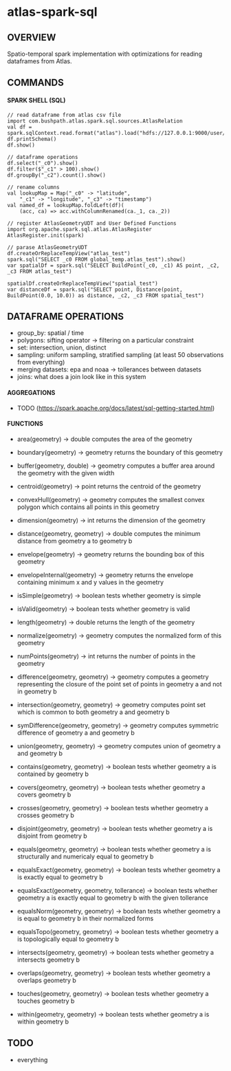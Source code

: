 # atlas-spark-sql
## OVERVIEW
Spatio-temporal spark implementation with optimizations for reading dataframes from Atlas.

## COMMANDS
#### SPARK SHELL (SQL)
    // read dataframe from atlas csv file
    import com.bushpath.atlas.spark.sql.sources.AtlasRelation
    val df = spark.sqlContext.read.format("atlas").load("hdfs://127.0.0.1:9000/user/hamersaw")
    df.printSchema()
    df.show()

    // dataframe operations
    df.select("_c0").show()
    df.filter($"_c1" > 100).show()
    df.groupBy("_c2").count().show()

    // rename columns
    val lookupMap = Map("_c0" -> "latitude",
        "_c1" -> "longitude", "_c3" -> "timestamp")
    val named_df = lookupMap.foldLeft(df)(
        (acc, ca) => acc.withColumnRenamed(ca._1, ca._2))

    // register AtlasGeometryUDT and User Defined Functions
    import org.apache.spark.sql.atlas.AtlasRegister
    AtlasRegister.init(spark)

    // parase AtlasGeometryUDT
    df.createOrReplaceTempView("atlas_test")
    spark.sql("SELECT _c0 FROM global_temp.atlas_test").show()
    var spatialDf = spark.sql("SELECT BuildPoint(_c0, _c1) AS point, _c2, _c3 FROM atlas_test")

    spatialDf.createOrReplaceTempView("spatial_test")
    var distanceDf = spark.sql("SELECT point, Distance(point, BuildPoint(0.0, 10.0)) as distance, _c2, _c3 FROM spatial_test")

## DATAFRAME OPERATIONS
- group_by: spatial / time
- polygons: sifting operator -> filtering on a particular constraint
- set: intersection, union, distinct
- sampling: uniform sampling, stratified sampling (at least 50 observations from everything)
- merging datasets: epa and noaa -> tollerances between datasets
- joins: what does a join look like in this system

#### AGGREGATIONS
- TODO (https://spark.apache.org/docs/latest/sql-getting-started.html)
#### FUNCTIONS
- area(geometry) -> double
    computes the area of the geometry
- boundary(geometry) -> geometry
    returns the boundary of this geometry
- buffer(geometry, double) -> geometry
    computes a buffer area around the geometry with the given width
- centroid(geometry) -> point
    returns the centroid of the geometry
- convexHull(geometry) -> geometry
    computes the smallest convex polygon which contains all points in this geometry
- dimension(geometry) -> int
    returns the dimension of the geometry
- distance(geometry, geometry) -> double
    computes the minimum distance from geometry a to geometry b
- envelope(geometry) -> geometry
    returns the bounding box of this geometry
- envelopeInternal(geometry) -> geometry
    returns the envelope containing minimum x and y values in the geometry
- isSimple(geometry) -> boolean
    tests whether geometry is simple
- isValid(geometry) -> boolean
    tests whether geometry is valid
- length(geometry) -> double
    returns the length of the geometry
- normalize(geometry) -> geometry
    computes the normalized form of this geometry
- numPoints(geometry) -> int
    returns the number of points in the geometry

- difference(geometry, geometry) -> geometry
    computes a geometry representing the closure of the point set of points in geometry a and not in geometry b
- intersection(geometry, geometry) -> geometry
    computes point set which is common to both geometry a and geometry b
- symDifference(geometry, geometry) -> geometry
    computes symmetric difference of geometry a and geometry b
- union(geometry, geometry) -> geometry
    computes union of geometry a and geometry b

- contains(geometry, geometry) -> boolean
    tests whether geometry a is contained by geometry b
- covers(geometry, geometry) -> boolean
    tests whether geometry a covers geometry b
- crosses(geometry, geometry) -> boolean
    tests whether geometry a crosses geometry b
- disjoint(geometry, geometry) -> boolean
    tests whether geometry a is disjoint from geometry b
- equals(geometry, geometry) -> boolean
    tests whether geometry a is structurally and numericaly equal to geometry b
- equalsExact(geometry, geometry) -> boolean
    tests whether geometry a is exactly equal to geometry b
- equalsExact(geometry, geometry, tollerance) -> boolean
    tests whether geometry a is exactly equal to geometry b with the given tollerance
- equalsNorm(geometry, geometry) -> boolean
    tests whether geometry a is equal to geometry b in their normalized forms
- equalsTopo(geometry, geometry) -> boolean
    tests whether geometry a is topologically equal to geometry b
- intersects(geometry, geometry) -> boolean
    tests whether geometry a intersects geometry b
- overlaps(geometry, geometry) -> boolean
    tests whether geometry a overlaps geometry b
- touches(geometry, geometry) -> boolean
    tests whether geometry a touches geometry b
- within(geometry, geometry) -> boolean
    tests whether geometry a is within geometry b

## TODO
- everything
